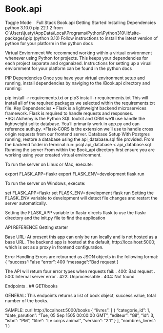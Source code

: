 # Book.api

Toggle Mode
  
Full Stack Book.api
Getting Started
Installing Dependencies
python 3.10.0
pip 22.1.2 from C:\Users\justy\AppData\Local\Programs\Python\Python310\lib\site-packages\pip (python 3.10)
Follow instructions to install the latest version of python for your platform in the python docs

Virtual Enviornment
We recommend working within a virtual environment whenever using Python for projects. This keeps your dependencies for each project separate and organaized. Instructions for setting up a virual enviornment for your platform can be found in the python docs

PIP Dependencies
Once you have your virtual environment setup and running, install dependencies by naviging to the /Book.api directory and running:

pip install -r requirements.txt
or
pip3 install -r requirements.txt
This will install all of the required packages we selected within the requirements.txt file.
Key Dependencies
• Flask is a lightweight backend microservices framework. Flask is required to handle requests and responses.
•SQLAlchemy is the Python SQL toolkit and ORM we’ll use handle the lightweight sqlite database. You’ll primarily work in app.py and can reference auth.py.
•Flask-CORS is the extension we’ll use to handle cross origin requests from our frontend server.
Database Setup
With Postgres running, restore a database using the api_database.sql file provided. From the backend folder in terminal run:
psql api_database < api_database.sql
Running the server
From within the Book_api directory first ensure you are working using your created virtual environment.

To run the server on Linux or Mac, execute:

export FLASK_APP=flaskr
export FLASK_ENV=development
flask run

To run the server on Windows, execute:

set FLASK_APP=flaskr
set FLASK_ENV=development
flask run
Setting the FLASK_ENV variable to development will detect file changes and restart the server automatically.

Setting the FLASK_APP variable to flaskr directs flask to use the flaskr directory and the init.py file to find the application

API REFERENCE
Getting starter

Base URL: At present this app can only be run locally and is not hosted as a base URL. The backend app is hosted at the default, http://localhost:5000; which is set as a proxy in frontend configuration.

Error Handling
Errors are retourned as JSON objects in the following format: { “success”:False “error”: 400 “message”:"Bad request }

The API will return four error types when requests fail: . 400: Bad request . 500: Internal server error . 422: Unprocessable . 404: Not found

Endpoints
. ## GET/books

GENERAL:
This endpoints returns a list of book object, success value, total number of the books.

SAMPLE: curl http://localhost:5000/books
{
“livres”: [
{
“categorie_id”: 1,
“date_parution”: “Tue, 05 Sep 1505 00:00:00 GMT”,
“editeur”: “Gil”,
“id”: 3,
“isbn”: “PM”,
“titre”: “Le corps animal”,
“version”: “2.1”
}
],
“nombres_livres”: 1
}
